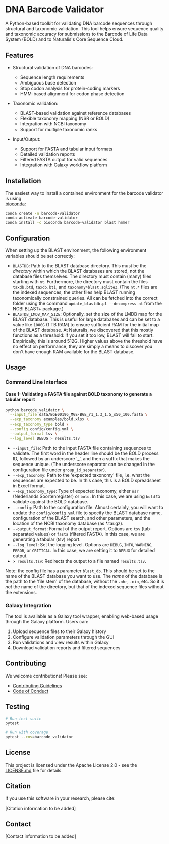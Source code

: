 # DNA Barcode Validator

A Python-based toolkit for validating DNA barcode sequences through structural and taxonomic validation. This tool 
helps ensure sequence quality and taxonomic accuracy for submissions to the Barcode of Life Data System (BOLD)
and to Naturalis's Core Sequence Cloud.

## Features

- Structural validation of DNA barcodes:
  - Sequence length requirements
  - Ambiguous base detection
  - Stop codon analysis for protein-coding markers
  - HMM-based alignment for codon phase detection

- Taxonomic validation:
  - BLAST-based validation against reference databases
  - Flexible taxonomy mapping (NSR or BOLD)
  - Integration with NCBI taxonomy
  - Support for multiple taxonomic ranks

- Input/Output:
  - Support for FASTA and tabular input formats
  - Detailed validation reports
  - Filtered FASTA output for valid sequences
  - Integration with Galaxy workflow platform

## Installation

The easiest way to install a contained environment for the barcode validator is using  
[bioconda](https://pypi.org/project/barcode-validator/):

```bash
conda create -n barcode-validator
conda activate barcode-validator
conda install -c bioconda barcode-validator blast hmmer
```

## Configuration

When setting up the BLAST environment, the following environment variables should be set correctly:

- `BLASTDB`: Path to the BLAST database directory. This must be the *directory* within which the BLAST databases are 
             stored, not the database files themselves. The directory must contain (many) files starting with `nt`. 
             Furthermore, the directory must contain the files `taxdb.btd`, `taxdb.bti`, and `taxonomy4blast.sqlite3`.
             (The `nt.*` files are the indexed sequences, the other files help BLAST running taxonomically constrained 
             queries. All can be fetched into the correct folder using the command `update_blastdb.pl --decompress nt`
             from the NCBI BLAST+ package.)
- `BLASTDB_LMDB_MAP_SIZE`: Optionally, set the size of the LMDB map for the BLAST database. This is useful for large 
             databases and can be set to a value like `1000G` (1 TB RAM) to ensure sufficient RAM for the initial
             map of the BLAST database. At Naturalis, we discovered that this mostly functions as a threshold: if you
             set it too low, BLAST will fail to start. Empirically, this is around 512G. Higher values above the 
             threshold have no effect on performance, they are simply a means to discover you don't have enough RAM 
             available for the BLAST database.


## Usage

### Command Line Interface

#### Case 1: Validating a FASTA file against BOLD taxonomy to generate a tabular report

```bash
python barcode_validator \
  --input_file data/BGE00196_MGE-BGE_r1_1.3_1.5_s50_100.fasta \
  --exp_taxonomy examples/bold.xlsx \
  --exp_taxonomy_type bold \
  --config config/config.yml \
  --output_format tsv \
  --log_level DEBUG > results.tsv
```

- `--input_file`: Path to the input FASTA file containing sequences to validate. The first word in the header line 
  should be the BOLD process ID, followed by an underscore '_', and then a suffix that makes the sequence unique.
  (The underscore separator can be changed in the configuration file under `group_id_separator`).
- `--exp_taxonomy`: Path to the 'expected taxonomy' file, i.e. what the sequences are expected to be. In this case,
    this is a BOLD spreadsheet in Excel format.
- `--exp_taxonomy_type`: Type of expected taxonomy, either `nsr` (Nederlands Soortenregister) or `bold`. In this case,
   we are using `bold` to validate against the BOLD database.
- `--config`: Path to the configuration file. Almost certainly, you will want to update the `config/config.yml` file
   to specify the BLAST database name, configuration of the BLAST search, and other parameters, and the location of the
   NCBI taxonomy database (as *.tar.gz).
- `--output_format`: Format of the output report. Options are `tsv` (tab-separated values) or `fasta` (filtered FASTA).
   In this case, we are generating a tabular (tsv) report.
- `--log_level`: Set the logging level. Options are `DEBUG`, `INFO`, `WARNING`, `ERROR`, or `CRITICAL`. In this case,
  we are setting it to `DEBUG` for detailed output.
- `> results.tsv`: Redirects the output to a file named `results.tsv`.

Note: the config file has a parameter `blast_db`. This should be set to the name of the BLAST database you want to use. 
The *name* of the database is the path to the 'file stem' of the database, without the `.nhr`, `.nin`, etc. So it is
*not* the name of the directory, but that of the indexed sequence files without the extensions.

### Galaxy Integration

The tool is available as a Galaxy tool wrapper, enabling web-based usage through the Galaxy platform. Users can:
1. Upload sequence files to their Galaxy history
2. Configure validation parameters through the GUI
3. Run validations and view results within Galaxy
4. Download validation reports and filtered sequences

## Contributing

We welcome contributions! Please see:
- [Contributing Guidelines](CONTRIBUTING.md)
- [Code of Conduct](CODE_OF_CONDUCT.md)

## Testing

```bash
# Run test suite
pytest

# Run with coverage
pytest --cov=barcode_validator
```

## License

This project is licensed under the Apache License 2.0 - see the [LICENSE.md](LICENSE.md) file for details.

## Citation

If you use this software in your research, please cite:

[Citation information to be added]

## Contact

[Contact information to be added]